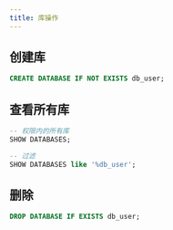 ```yaml
---
title: 库操作
---
```


## 创建库

```sql
CREATE DATABASE IF NOT EXISTS db_user;
```

## 查看所有库

```sql
-- 权限内的所有库
SHOW DATABASES;

-- 过滤
SHOW DATABASES like '%db_user';
```

## 删除

```sql
DROP DATABASE IF EXISTS db_user;
```
